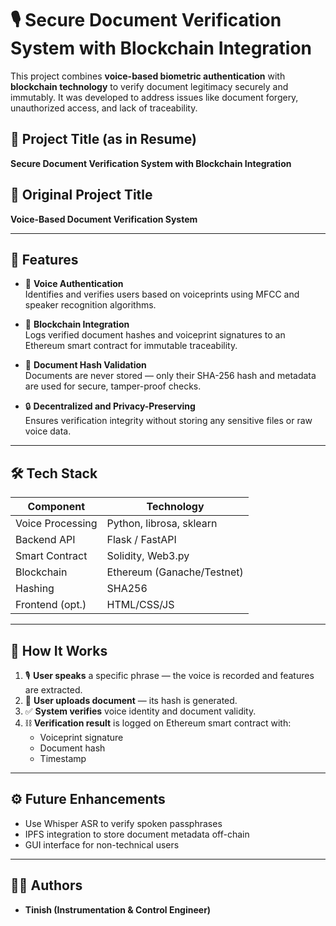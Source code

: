 # 🎙️ Secure Document Verification System with Blockchain Integration

This project combines **voice-based biometric authentication** with **blockchain technology** to verify document legitimacy securely and immutably. It was developed to address issues like document forgery, unauthorized access, and lack of traceability.

## 📌 Project Title (as in Resume)
**Secure Document Verification System with Blockchain Integration**

## 🧠 Original Project Title
**Voice-Based Document Verification System**

---

## 🚀 Features

- 🎤 **Voice Authentication**  
  Identifies and verifies users based on voiceprints using MFCC and speaker recognition algorithms.

- 🔗 **Blockchain Integration**  
  Logs verified document hashes and voiceprint signatures to an Ethereum smart contract for immutable traceability.

- 🧾 **Document Hash Validation**  
  Documents are never stored — only their SHA-256 hash and metadata are used for secure, tamper-proof checks.

- 🔒 **Decentralized and Privacy-Preserving**  
  Ensures verification integrity without storing any sensitive files or raw voice data.

---

## 🛠️ Tech Stack

| Component         | Technology              |
|------------------|--------------------------|
| Voice Processing | Python, librosa, sklearn |
| Backend API      | Flask / FastAPI          |
| Smart Contract   | Solidity, Web3.py        |
| Blockchain       | Ethereum (Ganache/Testnet)|
| Hashing          | SHA256                   |
| Frontend (opt.)  | HTML/CSS/JS              |

---

## 🧪 How It Works

1. 🎙️ **User speaks** a specific phrase — the voice is recorded and features are extracted.
2. 📄 **User uploads document** — its hash is generated.
3. ✅ **System verifies** voice identity and document validity.
4. ⛓️ **Verification result** is logged on Ethereum smart contract with:
   - Voiceprint signature
   - Document hash
   - Timestamp

---

## ⚙️ Future Enhancements

- Use Whisper ASR to verify spoken passphrases
- IPFS integration to store document metadata off-chain
- GUI interface for non-technical users

---

## 👨‍💻 Authors

- **Tinish (Instrumentation & Control Engineer)**
